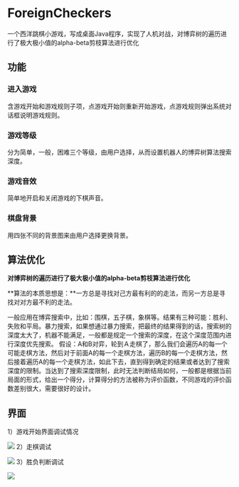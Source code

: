 # ForeignCheckers
一个西洋跳棋小游戏，写成桌面Java程序，实现了人机对战，对博弈树的遍历进行了极大极小值的alpha-beta剪枝算法进行优化

## 功能
### 进入游戏
含游戏开始和游戏规则子项，点游戏开始则重新开始游戏，点游戏规则弹出系统对话框说明游戏规则。
### 游戏等级 
分为简单，一般，困难三个等级，由用户选择，从而设置机器人的博弈树算法搜索深度。
### 游戏音效
简单地开启和关闭游戏的下棋声音。
### 棋盘背景
用四张不同的背景图来由用户选择更换背景。

## 算法优化
**对博弈树的遍历进行了极大极小值的alpha-beta剪枝算法进行优化**

**算法的本质思想是：**一方总是寻找对己方最有利的的走法，而另一方总是寻找对对方最不利的走法。

一般应用在博弈搜索中，比如：围棋，五子棋，象棋等。结果有三种可能：胜利、失败和平局。暴力搜索，如果想通过暴力搜索，把最终的结果得到的话，搜索树的深度太大了，机器不能满足，一般都是规定一个搜索的深度，在这个深度范围内进行深度优先搜索。
假设：A和B对弈，轮到Ａ走棋了，那么我们会遍历A的每一个可能走棋方法，然后对于前面A的每一个走棋方法，遍历B的每一个走棋方法，然后接着遍历A的每一个走棋方法，如此下去，直到得到确定的结果或者达到了搜索深度的限制。当达到了搜索深度限制，此时无法判断结局如何，一般都是根据当前局面的形式，给出一个得分，计算得分的方法被称为评价函数，不同游戏的评价函数差别很大，需要很好的设计。

## 界面
1）游戏开始界面调试情况

![](http://otpesi023.bkt.clouddn.com/%E8%A5%BF%E6%B4%8B%E8%B7%B3%E6%A3%8B1.jpg)
2）走棋调试 

![](http://otpesi023.bkt.clouddn.com/%E8%A5%BF%E6%B4%8B%E8%B7%B3%E6%A3%8B2.jpg)
3）胜负判断调试 

![](http://otpesi023.bkt.clouddn.com/%E8%A5%BF%E6%B4%8B%E8%B7%B3%E6%A3%8B3.jpg)
